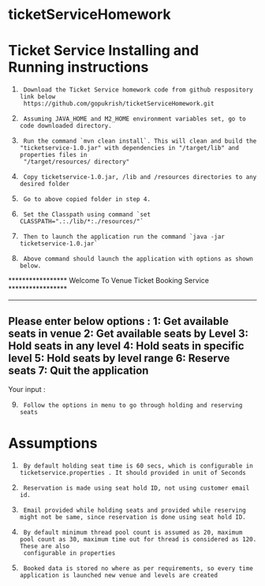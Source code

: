 # ticketServiceHomework
Ticket Service Installing and Running instructions
==================================================

1. 		Download the Ticket Service homework code from github respository link below
		https://github.com/gopukrish/ticketServiceHomework.git
2. 		Assuming JAVA_HOME and M2_HOME environment variables set, go to code downloaded directory.
3. 		Run the command `mvn clean install`. This will clean and build the "ticketservice-1.0.jar" with dependencies in "/target/lib" and properties files in 	
		"/target/resources/ directory"
4.		Copy ticketservice-1.0.jar, /lib and /resources directories to any desired folder
5.		Go to above copied folder in step 4.
6.		Set the Classpath using command `set CLASSPATH=".:./lib/*:./resources/"`
7.		Then to launch the application run the command `java -jar ticketservice-1.0.jar`
8.		Above command should launch the application with options as shown below.

***************** Welcome To Venue Ticket Booking Service *****************

--------------------------------------
Please enter below options : 
1:	Get available seats in venue
2:	Get available seats by Level
3:	Hold seats in any level
4:	Hold seats in specific level
5:	Hold seats by level range
6:	Reserve seats
7:	Quit the application
--------------------------------------


Your input :

9.		Follow the options in menu to go through holding and reserving seats

Assumptions
===========
1.		By default holding seat time is 60 secs, which is configurable in ticketservice.properties . It should provided in unit of Seconds
2.		Reservation is made using seat hold ID, not using customer email id. 
3.		Email provided while holding seats and provided while reserving might not be same, since reservation is done using seat hold ID.
4.		By default minimum thread pool count is assumed as 20, maximum pool count as 30, maximum time out for thread is considered as 120. These are also 
		configurable in properties
5.		Booked data is stored no where as per requirements, so every time application is launched new venue and levels are created
